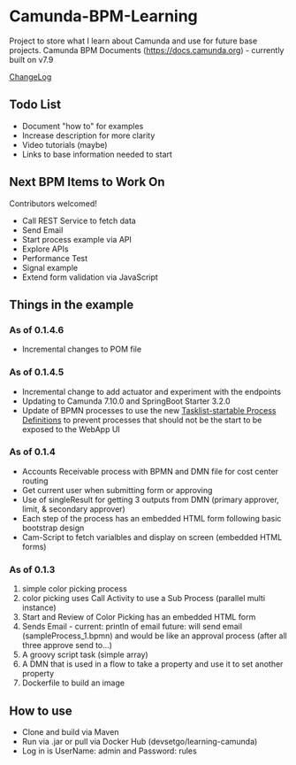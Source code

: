 # Camunda-BPM-Learning
Project to store what I learn about Camunda and use for future base projects.
Camunda BPM Documents (https://docs.camunda.org) - currently built on v7.9

[ChangeLog](https://github.com/devsetgo/Camunda-BPM-Learning/blob/master/CHANGELOG.md) 

## Todo List
* Document "how to" for examples
* Increase description for more clarity
* Video tutorials (maybe)
* Links to base information needed to start

## Next BPM Items to Work On
Contributors welcomed!
* Call REST Service to fetch data
* Send Email
* Start process example via API
* Explore APIs
* Performance Test
* Signal example
* Extend form validation via JavaScript

## Things in the example
### As of 0.1.4.6
* Incremental changes to POM file

### As of 0.1.4.5
* Incremental change to add actuator and experiment with the endpoints
* Updating to Camunda 7.10.0 and SpringBoot Starter 3.2.0
* Update of BPMN processes to use the new [Tasklist-startable Process Definitions](https://docs.camunda.org/manual/7.10/user-guide/process-engine/process-engine-concepts/#start-process-instances-via-tasklist) to prevent processes that should not be the start to be exposed to the WebApp UI

### As of 0.1.4
* Accounts Receivable process with BPMN and DMN file for cost center routing
* Get current user when submitting form or approving
* Use of singleResult for getting 3 outputs from DMN (primary approver, limit, & secondary approver)
* Each step of the process has an embedded HTML form following basic bootstrap design
* Cam-Script to fetch varialbles and display on screen (embedded HTML forms)

### As of 0.1.3
1. simple color picking process
2. color picking uses Call Activity to use a Sub Process (parallel multi instance)
3. Start and Review of Color Picking has an embedded HTML form
4. Sends Email - current: println of email future: will send email (sampleProcess_1.bpmn) and would be like an approval process (after all three approve send to...)
5. A groovy script task (simple array)
6. A DMN that is used in a flow to take a property and use it to set another property
7. Dockerfile to build an image


## How to use
* Clone and build via Maven
* Run via .jar or pull via Docker Hub (devsetgo/learning-camunda)
* Log in is UserName: admin and Password: rules





